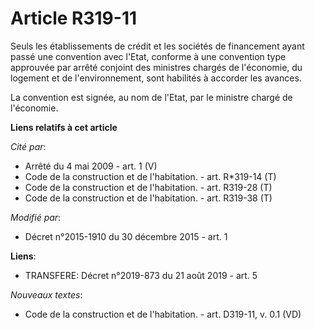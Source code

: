 # Article R319-11

Seuls les établissements de crédit et les sociétés de financement  ayant passé une convention avec l'Etat, conforme à une
convention type approuvée par arrêté conjoint des ministres chargés de l'économie, du logement et de l'environnement, sont
habilités à accorder les avances. 

La convention est signée, au nom de l'Etat, par le ministre chargé de l'économie.

**Liens relatifs à cet article**

_Cité par_:

  - Arrêté du 4 mai 2009 - art. 1 (V)
  - Code de la construction et de l'habitation. - art. R*319-14 (T)
  - Code de la construction et de l'habitation. - art. R319-28 (T)
  - Code de la construction et de l'habitation. - art. R319-38 (T)

_Modifié par_:

  - Décret n°2015-1910 du 30 décembre 2015 - art. 1

**Liens**:

  - TRANSFERE: Décret n°2019-873 du 21 août 2019 - art. 5

_Nouveaux textes_:

  - Code de la construction et de l'habitation. - art. D319-11, v. 0.1 (VD)
